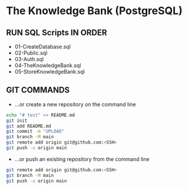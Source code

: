 # The Knowledge Bank (PostgreSQL)

## RUN SQL Scripts IN ORDER
- 01-CreateDatabase.sql
- 02-Public.sql
- 03-Auth.sql
- 04-TheKnowledgeBank.sql
- 05-StoreKnowledgeBank.sql

## 

## GIT COMMANDS
- …or create a new repository on the command line
```bash
echo "# test" >> README.md
git init
git add README.md
git commit -m "UPLOAD"
git branch -M main
git remote add origin git@github.com:<SSH>
git push -u origin main
```

- …or push an existing repository from the command line
```bash
git remote add origin git@github.com:<SSH>
git branch -M main
git push -u origin main
```
